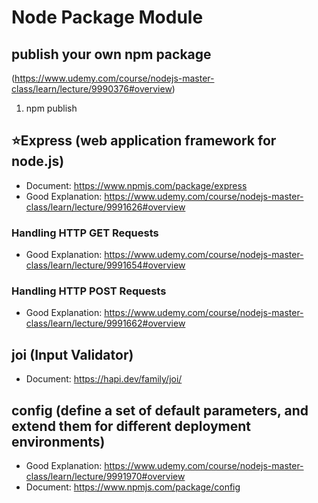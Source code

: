 # Node Package Module

## publish your own npm package 
(https://www.udemy.com/course/nodejs-master-class/learn/lecture/9990376#overview)
1. npm publish 


## ⭐️Express (web application framework for node.js)
- Document: https://www.npmjs.com/package/express
- Good Explanation: https://www.udemy.com/course/nodejs-master-class/learn/lecture/9991626#overview

### Handling HTTP GET Requests
- Good Explanation: https://www.udemy.com/course/nodejs-master-class/learn/lecture/9991654#overview

### Handling HTTP POST Requests
- Good Explanation: https://www.udemy.com/course/nodejs-master-class/learn/lecture/9991662#overview

## joi (Input Validator)
- Document: https://hapi.dev/family/joi/


## config (define a set of default parameters, and extend them for different deployment environments)
- Good Explanation: https://www.udemy.com/course/nodejs-master-class/learn/lecture/9991970#overview
- Document: https://www.npmjs.com/package/config


